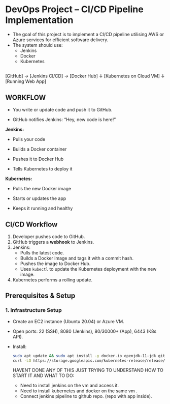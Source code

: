 # DevOps Project – CI/CD Pipeline Implementation

- The goal of this project is to implement a CI/CD pipeline utilising AWS or Azure services for efficient software delivery. 
- The system should use:
  - Jenkins 
  - Docker
  - Kubernetes

## 

[GitHub] → [Jenkins CI/CD] → [Docker Hub]
                             ↓
                [Kubernetes on Cloud VM]
                             ↓
                     [Running Web App]

## WORKFLOW
- You write or update code and push it to GitHub.

- GitHub notifies Jenkins: “Hey, new code is here!”

**Jenkins:**

- Pulls your code

- Builds a Docker container

- Pushes it to Docker Hub

- Tells Kubernetes to deploy it

**Kubernetes:**

- Pulls the new Docker image

- Starts or updates the app

- Keeps it running and healthy



##  CI/CD Workflow

1. Developer pushes code to GitHub.
2. GitHub triggers a **webhook** to Jenkins.
3. Jenkins:
   - Pulls the latest code.
   - Builds a Docker image and tags it with a commit hash.
   - Pushes the image to Docker Hub.
   - Uses `kubectl` to update the Kubernetes deployment with the new image.
4. Kubernetes performs a rolling update.


##  Prerequisites & Setup

###  1. Infrastructure Setup

- Create an EC2 instance (Ubuntu 20.04) or Azure VM.
- Open ports: 22 (SSH), 8080 (Jenkins), 80/30000+ (App), 6443 (K8s API).
- Install:
  ```bash
  sudo apt update && sudo apt install -y docker.io openjdk-11-jdk git
  curl -LO https://storage.googleapis.com/kubernetes-release/release/$(curl -s https://storage.googleapis.com/kubernetes-release/release/stable.txt)/bin/linux/amd64/kubectl
    ``` 


  HAVENT DONE ANY OF THIS JUST TRYING TO UNDERSTAND HOW TO START IT AND WHAT TO DO:

  - Need to install jenkins on the vm and access it. 
  - Need to install kubernetes and docker on the same vm .
  - Connect jenkins pipeline to github repo. (repo with app inside).